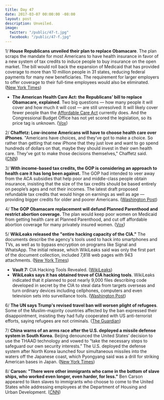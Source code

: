 ```yaml
---
title: Day 47
date: 2017-03-07 00:00:00 -08:00
layout: post
description: Unveiled.
image:
  twitter: "/public/47-t.jpg"
  facebook: "/public/47-f.jpg"
---
```


1/ **House Republicans unveiled their plan to replace Obamacare**. The plan scraps the mandate for most Americans to have health insurance in favor of a new system of tax credits to induce people to buy insurance on the open market. The bill would roll back the expansion of Medicaid that has provided coverage to more than 10 million people in 31 states, reducing federal payments for many new beneficiaries. The requirement for larger employers to offer coverage to their full-time employees would also be eliminated. ([New York Times](https://www.nytimes.com/2017/03/06/us/politics/affordable-care-act-obamacare-health.html))

* **The American Health Care Act: the Republicans’ bill to replace Obamacare, explained**.  Two big questions — how many people it will cover and how much it will cost — are still unresolved: It will likely cover fewer people than the <a href="{{ site.url }}{{ site.baseurl }}/trump-health-care/">Affordable Care Act</a> currently does. And the Congressional Budget Office has not yet scored the legislation, so its price tag is unknown. ([Vox](http://www.vox.com/2017/3/6/14829526/american-health-care-act-gop-replacement))

2/ **Chaffetz: Low-income Americans will have to choose health care over iPhones**. "Americans have choices, and they've got to make a choice. So rather than getting that new iPhone that they just love and want to go spend hundreds of dollars on that, maybe they should invest in their own health care. They've got to make those decisions themselves," Chaffetz said. ([CNN](http://edition.cnn.com/2017/03/07/politics/jason-chaffetz-health-care-iphones/))

3/ **With income-based tax credits, the GOP is considering an approach to health care it has long been against.** The GOP had intended to veer away from the ACA subsidies that help poor and middle-class people obtain insurance, insisting that the size of the tax credits should be based entirely on people’s ages and not their incomes. The latest draft proposed refundable tax credits that would hinge on earnings as well as age — providing bigger credits for older and poorer Americans. ([Washington Post](https://www.washingtonpost.com/powerpost/new-details-emerge-on-gop-plans-to-repeal-and-replace-obamacare/2017/03/06/04751e3e-028f-11e7-ad5b-d22680e18d10_story.html))

4/ **The GOP Obamacare replacement will defund Planned Parenthood and restrict abortion coverage.** The plan would keep poor women on Medicaid from getting health care at Planned Parenthood, and cut off affordable abortion coverage for many privately insured women. ([Vox](http://www.vox.com/identities/2017/3/6/14836998/obamacare-repeal-replace-bill-defund-planned-parenthood))

5/ **WikiLeaks released the "entire hacking capacity of the CIA."** The documents describe the agency's tools used to hack into smartphones and TVs, as well as to bypass encryption on programs like Signal and WhatsApp. The initial release, which WikiLeaks said was only the first part of the document collection, included 7,818 web pages with 943 attachments. ([New York Times](https://www.nytimes.com/2017/03/07/world/europe/wikileaks-cia-hacking.html))

* **Vault 7:** CIA Hacking Tools Revealed. ([WikiLeaks](https://wikileaks.org/ciav7p1/))
* **WikiLeaks says it has obtained trove of CIA hacking tools**. WikiLeaks indicated that it planned to post nearly 9,000 files describing code developed in secret by the CIA to steal data from targets overseas and turn ordinary devices including cellphones, computers and even television sets into surveillance tools. ([Washington Post](https://www.washingtonpost.com/world/national-security/wikileaks-says-it-has-obtained-trove-of-cia-hacking-tools/2017/03/07/c8c50c5c-0345-11e7-b1e9-a05d3c21f7cf_story.html))

6/ **The UN says Trump's revised travel ban will worsen plight of refugees**. Some of the Muslim-majority countries affected by the ban expressed their disappointment, insisting they had fully cooperated with US anti-terrorist efforts, saying refugees are not criminals. ([The Guardian](https://www.theguardian.com/us-news/2017/mar/07/un-donald-trump-revised-travel-ban-refugees-muslim))

7/ **China warns of an arms race after the U.S. deployed a missile defense system in South Korea.** Beijing denounced the United States’ decision to use the THAAD technology and vowed to “take the necessary steps to safeguard our own security interests.” The U.S. deployed the defense system after North Korea launched four simultaneous missiles into the waters off the Japanese coast, which Pyongyang said was a drill for striking American bases in Japan. ([New York Times](https://www.nytimes.com/2017/03/07/world/asia/thaad-missile-defense-us-south-korea-china.html))

8/ **Carson: "There were other immigrants who came in the bottom of slave ships, who worked even longer, even harder, for less."** Ben Carson appeared to liken slaves to immigrants who choose to come to the United States while addressing employees at the Department of Housing and Urban Development. ([CNN](http://edition.cnn.com/2017/03/06/politics/ben-carson-immigrants-slavery/index.html))
